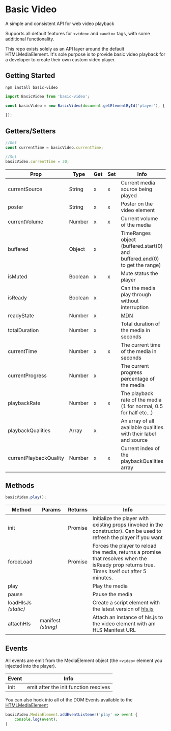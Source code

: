 Basic Video
===

A simple and consistent API for web video playback

Supports all default features for `<video>` and `<audio>` tags, with some additional functionality.

This repo exists solely as an API layer around the default HTMLMediaElement. It's sole purpose is to provide basic video playback for a developer to create their own custom video player.

Getting Started
---

`npm install basic-video`

```javascript
import BasicVideo from 'basic-video';

const basicVideo = new BasicVideo(document.getElementById('player'), {
    
});
```

Getters/Setters
---

```javascript
//Get
const currentTime = basicVideo.currentTime;

//Set
basicVideo.currentTime = 30;
```

| Prop                   | Type      | Get | Set | Info |
|------------------------|-----------|-----|-----|------|
| currentSource          | String    | x   | x   | Current media source being played
| poster                 | String    | x   | x   | Poster on the video element
| currentVolume          | Number    | x   | x   | Current volume of the media
| buffered               | Object    | x   |     | TimeRanges object (buffered.start(0) and buffered.end(0) to get the range)
| isMuted                | Boolean   | x   | x   | Mute status the player
| isReady                | Boolean   | x   |     | Can the media play through without interruption
| readyState             | Number    | x   |     | [MDN](https://developer.mozilla.org/en-US/docs/Web/API/HTMLMediaElement/readyState)
| totalDuration          | Number    | x   |     | Total duration of the media in seconds
| currentTime            | Number    | x   | x   | The current time of the media in seconds
| currentProgress        | Number    | x   |     | The current progress percentage of the media
| playbackRate           | Number    | x   | x   | The playback rate of the media (1 for normal, 0.5 for half etc...)
| playbackQualities      | Array     | x   |     | An array of all available qualities with their label and source
| currentPlaybackQuality | Number    | x   | x   | Current index of the playbackQualities array

Methods
---
```javascript
basicVideo.play();
```

| Method               | Params               | Returns | Info |
|----------------------|----------------------|---------|------|
| init                 |                      | Promise | Initialize the player with existing props (invoked in the constructor). Can be used to refresh the player if you want
| forceLoad            |                      | Promise | Forces the player to reload the media, returns a promise that resolves when the isReady prop returns true. Times itself out after 5 minutes.
| play                 |                      |         | Play the media
| pause                |                      |         | Pause the media
| loadHlsJs *(static)* |                      |         | Create a script element with the latest version of [hls.js](https://github.com/video-dev/hls.js) 
| attachHls            | manifest *(string)*  |         | Attach an instance of hls.js to the video element with am HLS Manifest URL

Events
---

All events are emit from the MediaElement object (the `<video>` element you injected into the player).

| Event                | Info                 |
|----------------------|----------------------|
| init                 | emit after the init function resolves

You can also hook into all of the DOM Events available to the [HTMLMediaElement](https://developer.mozilla.org/en-US/docs/Web/API/HTMLMediaElement)

```javascript
basicVideo.MediaElement.addEventListener('play' => event {
    console.log(event);
)
```
